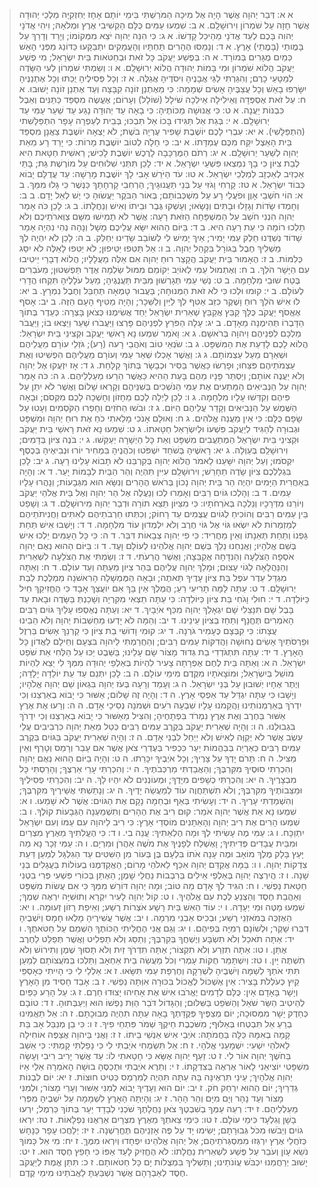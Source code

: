  > א א: דְּבַר יְהוָה אֲשֶׁר הָיָה אֶל מִיכָה הַמֹּרַשְׁתִּי בִּימֵי יוֹתָם אָחָז יְחִזְקִיָּה מַלְכֵי יְהוּדָה אֲשֶׁר חָזָה עַל שֹׁמְרוֹן וִירוּשָׁלִָם.
 > א ב: שִׁמְעוּ עַמִּים כֻּלָּם הַקְשִׁיבִי אֶרֶץ וּמְלֹאָהּ; וִיהִי אֲדֹנָי יְהוִה בָּכֶם לְעֵד אֲדֹנָי מֵהֵיכַל קָדְשׁוֹ.
 > א ג: כִּי הִנֵּה יְהוָה יֹצֵא מִמְּקוֹמוֹ; וְיָרַד וְדָרַךְ עַל בָּמֳותֵי (בָּמֳתֵי) אָרֶץ.
 > א ד: וְנָמַסּוּ הֶהָרִים תַּחְתָּיו וְהָעֲמָקִים יִתְבַּקָּעוּ כַּדּוֹנַג מִפְּנֵי הָאֵשׁ כְּמַיִם מֻגָּרִים בְּמוֹרָד.
 > א ה: בְּפֶשַׁע יַעֲקֹב כָּל זֹאת וּבְחַטֹּאות בֵּית יִשְׂרָאֵל; מִי פֶשַׁע יַעֲקֹב הֲלוֹא שֹׁמְרוֹן וּמִי בָּמוֹת יְהוּדָה הֲלוֹא יְרוּשָׁלִָם.
 > א ו: וְשַׂמְתִּי שֹׁמְרוֹן לְעִי הַשָּׂדֶה לְמַטָּעֵי כָרֶם; וְהִגַּרְתִּי לַגַּי אֲבָנֶיהָ וִיסֹדֶיהָ אֲגַלֶּה.
 > א ז: וְכָל פְּסִילֶיהָ יֻכַּתּוּ וְכָל אֶתְנַנֶּיהָ יִשָּׂרְפוּ בָאֵשׁ וְכָל עֲצַבֶּיהָ אָשִׂים שְׁמָמָה:  כִּי מֵאֶתְנַן זוֹנָה קִבָּצָה וְעַד אֶתְנַן זוֹנָה יָשׁוּבוּ.
 > א ח: עַל זֹאת אֶסְפְּדָה וְאֵילִילָה אֵילְכָה שֹׁילָל (שׁוֹלָל) וְעָרוֹם; אֶעֱשֶׂה מִסְפֵּד כַּתַּנִּים וְאֵבֶל כִּבְנוֹת יַעֲנָה.
 > א ט: כִּי אֲנוּשָׁה מַכּוֹתֶיהָ:  כִּי בָאָה עַד יְהוּדָה נָגַע עַד שַׁעַר עַמִּי עַד יְרוּשָׁלִָם.
 > א י: בְּגַת אַל תַּגִּידוּ בָּכוֹ אַל תִּבְכּוּ; בְּבֵית לְעַפְרָה עָפָר הִתְפַּלָּשִׁתי (הִתְפַּלָּשִׁי).
 > א יא: עִבְרִי לָכֶם יוֹשֶׁבֶת שָׁפִיר עֶרְיָה בֹשֶׁת; לֹא יָצְאָה יוֹשֶׁבֶת צַאֲנָן מִסְפַּד בֵּית הָאֵצֶל יִקַּח מִכֶּם עֶמְדָּתוֹ.
 > א יב: כִּי חָלָה לְטוֹב יוֹשֶׁבֶת מָרוֹת:  כִּי יָרַד רָע מֵאֵת יְהוָה לְשַׁעַר יְרוּשָׁלִָם.
 > א יג: רְתֹם הַמֶּרְכָּבָה לָרֶכֶשׁ יוֹשֶׁבֶת לָכִישׁ; רֵאשִׁית חַטָּאת הִיא לְבַת צִיּוֹן כִּי בָךְ נִמְצְאוּ פִּשְׁעֵי יִשְׂרָאֵל.
 > א יד: לָכֵן תִּתְּנִי שִׁלּוּחִים עַל מוֹרֶשֶׁת גַּת; בָּתֵּי אַכְזִיב לְאַכְזָב לְמַלְכֵי יִשְׂרָאֵל.
 > א טו: עֹד הַיֹּרֵשׁ אָבִי לָךְ יוֹשֶׁבֶת מָרֵשָׁה:  עַד עֲדֻלָּם יָבוֹא כְּבוֹד יִשְׂרָאֵל.
 > א טז: קָרְחִי וָגֹזִּי עַל בְּנֵי תַּעֲנוּגָיִךְ; הַרְחִבִי קָרְחָתֵךְ כַּנֶּשֶׁר כִּי גָלוּ מִמֵּךְ.
 > ב א: הוֹי חֹשְׁבֵי אָוֶן וּפֹעֲלֵי רָע עַל מִשְׁכְּבוֹתָם; בְּאוֹר הַבֹּקֶר יַעֲשׂוּהָ כִּי יֶשׁ לְאֵל יָדָם.
 > ב ב: וְחָמְדוּ שָׂדוֹת וְגָזָלוּ וּבָתִּים וְנָשָׂאוּ; וְעָשְׁקוּ גֶּבֶר וּבֵיתוֹ וְאִישׁ וְנַחֲלָתוֹ.
 > ב ג: לָכֵן כֹּה אָמַר יְהוָה הִנְנִי חֹשֵׁב עַל הַמִּשְׁפָּחָה הַזֹּאת רָעָה:  אֲשֶׁר לֹא תָמִישׁוּ מִשָּׁם צַוְּארֹתֵיכֶם וְלֹא תֵלְכוּ רוֹמָה כִּי עֵת רָעָה הִיא.
 > ב ד: בַּיּוֹם הַהוּא יִשָּׂא עֲלֵיכֶם מָשָׁל וְנָהָה נְהִי נִהְיָה אָמַר שָׁדוֹד נְשַׁדֻּנוּ חֵלֶק עַמִּי יָמִיר; אֵיךְ יָמִישׁ לִי לְשׁוֹבֵב שָׂדֵינוּ יְחַלֵּק.
 > ב ה: לָכֵן לֹא יִהְיֶה לְךָ מַשְׁלִיךְ חֶבֶל בְּגוֹרָל בִּקְהַל יְהוָה.
 > ב ו: אַל תַּטִּפוּ יַטִּיפוּן; לֹא יַטִּפוּ לָאֵלֶּה לֹא יִסַּג כְּלִמּוֹת.
 > ב ז: הֶאָמוּר בֵּית יַעֲקֹב הֲקָצַר רוּחַ יְהוָה אִם אֵלֶּה מַעֲלָלָיו; הֲלוֹא דְבָרַי יֵיטִיבוּ עִם הַיָּשָׁר הֹלֵךְ.
 > ב ח: וְאֶתְמוּל עַמִּי לְאוֹיֵב יְקוֹמֵם מִמּוּל שַׂלְמָה אֶדֶר תַּפְשִׁטוּן; מֵעֹבְרִים בֶּטַח שׁוּבֵי מִלְחָמָה.
 > ב ט: נְשֵׁי עַמִּי תְּגָרְשׁוּן מִבֵּית תַּעֲנֻגֶיהָ; מֵעַל עֹלָלֶיהָ תִּקְחוּ הֲדָרִי לְעוֹלָם.
 > ב י: קוּמוּ וּלְכוּ כִּי לֹא זֹאת הַמְּנוּחָה; בַּעֲבוּר טָמְאָה תְּחַבֵּל וְחֶבֶל נִמְרָץ.
 > ב יא: לוּ אִישׁ הֹלֵךְ רוּחַ וָשֶׁקֶר כִּזֵּב אַטִּף לְךָ לַיַּיִן וְלַשֵּׁכָר; וְהָיָה מַטִּיף הָעָם הַזֶּה.
 > ב יב: אָסֹף אֶאֱסֹף יַעֲקֹב כֻּלָּךְ קַבֵּץ אֲקַבֵּץ שְׁאֵרִית יִשְׂרָאֵל יַחַד אֲשִׂימֶנּוּ כְּצֹאן בָּצְרָה:  כְּעֵדֶר בְּתוֹךְ הַדָּבְרוֹ תְּהִימֶנָה מֵאָדָם.
 > ב יג: עָלָה הַפֹּרֵץ לִפְנֵיהֶם פָּרְצוּ וַיַּעֲבֹרוּ שַׁעַר וַיֵּצְאוּ בוֹ; וַיַּעֲבֹר מַלְכָּם לִפְנֵיהֶם וַיהוָה בְּרֹאשָׁם.
 > ג א: וָאֹמַר שִׁמְעוּ נָא רָאשֵׁי יַעֲקֹב וּקְצִינֵי בֵּית יִשְׂרָאֵל:  הֲלוֹא לָכֶם לָדַעַת אֶת הַמִּשְׁפָּט.
 > ג ב: שֹׂנְאֵי טוֹב וְאֹהֲבֵי רָעה (רָע); גֹּזְלֵי עוֹרָם מֵעֲלֵיהֶם וּשְׁאֵרָם מֵעַל עַצְמוֹתָם.
 > ג ג: וַאֲשֶׁר אָכְלוּ שְׁאֵר עַמִּי וְעוֹרָם מֵעֲלֵיהֶם הִפְשִׁיטוּ וְאֶת עַצְמֹתֵיהֶם פִּצֵּחוּ; וּפָרְשׂוּ כַּאֲשֶׁר בַּסִּיר וּכְבָשָׂר בְּתוֹךְ קַלָּחַת.
 > ג ד: אָז יִזְעֲקוּ אֶל יְהוָה וְלֹא יַעֲנֶה אוֹתָם; וְיַסְתֵּר פָּנָיו מֵהֶם בָּעֵת הַהִיא כַּאֲשֶׁר הֵרֵעוּ מַעַלְלֵיהֶם.
 > ג ה: כֹּה אָמַר יְהוָה עַל הַנְּבִיאִים הַמַּתְעִים אֶת עַמִּי הַנֹּשְׁכִים בְּשִׁנֵּיהֶם וְקָרְאוּ שָׁלוֹם וַאֲשֶׁר לֹא יִתֵּן עַל פִּיהֶם וְקִדְּשׁוּ עָלָיו מִלְחָמָה.
 > ג ו: לָכֵן לַיְלָה לָכֶם מֵחָזוֹן וְחָשְׁכָה לָכֶם מִקְּסֹם; וּבָאָה הַשֶּׁמֶשׁ עַל הַנְּבִיאִים וְקָדַר עֲלֵיהֶם הַיּוֹם.
 > ג ז: וּבֹשׁוּ הַחֹזִים וְחָפְרוּ הַקֹּסְמִים וְעָטוּ עַל שָׂפָם כֻּלָּם:  כִּי אֵין מַעֲנֵה אֱלֹהִים.
 > ג ח: וְאוּלָם אָנֹכִי מָלֵאתִי כֹחַ אֶת רוּחַ יְהוָה וּמִשְׁפָּט וּגְבוּרָה לְהַגִּיד לְיַעֲקֹב פִּשְׁעוֹ וּלְיִשְׂרָאֵל חַטָּאתוֹ.
 > ג ט: שִׁמְעוּ נָא זֹאת רָאשֵׁי בֵּית יַעֲקֹב וּקְצִינֵי בֵּית יִשְׂרָאֵל הַמְתַעֲבִים מִשְׁפָּט וְאֵת כָּל הַיְשָׁרָה יְעַקֵּשׁוּ.
 > ג י: בֹּנֶה צִיּוֹן בְּדָמִים; וִירוּשָׁלִַם בְּעַוְלָה.
 > ג יא: רָאשֶׁיהָ בְּשֹׁחַד יִשְׁפֹּטוּ וְכֹהֲנֶיהָ בִּמְחִיר יוֹרוּ וּנְבִיאֶיהָ בְּכֶסֶף יִקְסֹמוּ; וְעַל יְהוָה יִשָּׁעֵנוּ לֵאמֹר הֲלוֹא יְהוָה בְּקִרְבֵּנוּ לֹא תָבוֹא עָלֵינוּ רָעָה.
 > ג יב: לָכֵן בִּגְלַלְכֶם צִיּוֹן שָׂדֶה תֵחָרֵשׁ; וִירוּשָׁלִַם עִיִּין תִּהְיֶה וְהַר הַבַּיִת לְבָמוֹת יָעַר.
 > ד א: וְהָיָה בְּאַחֲרִית הַיָּמִים יִהְיֶה הַר בֵּית יְהוָה נָכוֹן בְּרֹאשׁ הֶהָרִים וְנִשָּׂא הוּא מִגְּבָעוֹת; וְנָהֲרוּ עָלָיו עַמִּים.
 > ד ב: וְהָלְכוּ גּוֹיִם רַבִּים וְאָמְרוּ לְכוּ וְנַעֲלֶה אֶל הַר יְהוָה וְאֶל בֵּית אֱלֹהֵי יַעֲקֹב וְיוֹרֵנוּ מִדְּרָכָיו וְנֵלְכָה בְּאֹרְחֹתָיו:  כִּי מִצִּיּוֹן תֵּצֵא תוֹרָה וּדְבַר יְהוָה מִירוּשָׁלִָם.
 > ד ג: וְשָׁפַט בֵּין עַמִּים רַבִּים וְהוֹכִיחַ לְגוֹיִם עֲצֻמִים עַד רָחוֹק; וְכִתְּתוּ חַרְבֹתֵיהֶם לְאִתִּים וַחֲנִיתֹתֵיהֶם לְמַזְמֵרוֹת לֹא יִשְׂאוּ גּוֹי אֶל גּוֹי חֶרֶב וְלֹא יִלְמְדוּן עוֹד מִלְחָמָה.
 > ד ד: וְיָשְׁבוּ אִישׁ תַּחַת גַּפְנוֹ וְתַחַת תְּאֵנָתוֹ וְאֵין מַחֲרִיד:  כִּי פִי יְהוָה צְבָאוֹת דִּבֵּר.
 > ד ה: כִּי כָּל הָעַמִּים יֵלְכוּ אִישׁ בְּשֵׁם אֱלֹהָיו; וַאֲנַחְנוּ נֵלֵךְ בְּשֵׁם יְהוָה אֱלֹהֵינוּ לְעוֹלָם וָעֶד.
 > ד ו: בַּיּוֹם הַהוּא נְאֻם יְהוָה אֹסְפָה הַצֹּלֵעָה וְהַנִּדָּחָה אֲקַבֵּצָה; וַאֲשֶׁר הֲרֵעֹתִי.
 > ד ז: וְשַׂמְתִּי אֶת הַצֹּלֵעָה לִשְׁאֵרִית וְהַנַּהֲלָאָה לְגוֹי עָצוּם; וּמָלַךְ יְהוָה עֲלֵיהֶם בְּהַר צִיּוֹן מֵעַתָּה וְעַד עוֹלָם.
 > ד ח: וְאַתָּה מִגְדַּל עֵדֶר עֹפֶל בַּת צִיּוֹן עָדֶיךָ תֵּאתֶה; וּבָאָה הַמֶּמְשָׁלָה הָרִאשֹׁנָה מַמְלֶכֶת לְבַת יְרוּשָׁלִָם.
 > ד ט: עַתָּה לָמָּה תָרִיעִי רֵעַ; הֲמֶלֶךְ אֵין בָּךְ אִם יוֹעֲצֵךְ אָבָד כִּי הֶחֱזִיקֵךְ חִיל כַּיּוֹלֵדָה.
 > ד י: חוּלִי וָגֹחִי בַּת צִיּוֹן כַּיּוֹלֵדָה:  כִּי עַתָּה תֵצְאִי מִקִּרְיָה וְשָׁכַנְתְּ בַּשָּׂדֶה וּבָאת עַד בָּבֶל שָׁם תִּנָּצֵלִי שָׁם יִגְאָלֵךְ יְהוָה מִכַּף אֹיְבָיִךְ.
 > ד יא: וְעַתָּה נֶאֶסְפוּ עָלַיִךְ גּוֹיִם רַבִּים הָאֹמְרִים תֶּחֱנָף וְתַחַז בְּצִיּוֹן עֵינֵינוּ.
 > ד יב: וְהֵמָּה לֹא יָדְעוּ מַחְשְׁבוֹת יְהוָה וְלֹא הֵבִינוּ עֲצָתוֹ:  כִּי קִבְּצָם כֶּעָמִיר גֹּרְנָה.
 > ד יג: קוּמִי וָדוֹשִׁי בַת צִיּוֹן כִּי קַרְנֵךְ אָשִׂים בַּרְזֶל וּפַרְסֹתַיִךְ אָשִׂים נְחוּשָׁה וַהֲדִקּוֹת עַמִּים רַבִּים; וְהַחֲרַמְתִּי לַיהוָה בִּצְעָם וְחֵילָם לַאֲדוֹן כָּל הָאָרֶץ.
 > ד יד: עַתָּה תִּתְגֹּדְדִי בַת גְּדוּד מָצוֹר שָׂם עָלֵינוּ; בַּשֵּׁבֶט יַכּוּ עַל הַלְּחִי אֵת שֹׁפֵט יִשְׂרָאֵל.
 > ה א: וְאַתָּה בֵּית לֶחֶם אֶפְרָתָה צָעִיר לִהְיוֹת בְּאַלְפֵי יְהוּדָה מִמְּךָ לִי יֵצֵא לִהְיוֹת מוֹשֵׁל בְּיִשְׂרָאֵל; וּמוֹצָאֹתָיו מִקֶּדֶם מִימֵי עוֹלָם.
 > ה ב: לָכֵן יִתְּנֵם עַד עֵת יוֹלֵדָה יָלָדָה; וְיֶתֶר אֶחָיו יְשׁוּבוּן עַל בְּנֵי יִשְׂרָאֵל.
 > ה ג: וְעָמַד וְרָעָה בְּעֹז יְהוָה בִּגְאוֹן שֵׁם יְהוָה אֱלֹהָיו; וְיָשָׁבוּ כִּי עַתָּה יִגְדַּל עַד אַפְסֵי אָרֶץ.
 > ה ד: וְהָיָה זֶה שָׁלוֹם; אַשּׁוּר כִּי יָבוֹא בְאַרְצֵנוּ וְכִי יִדְרֹךְ בְּאַרְמְנוֹתֵינוּ וַהֲקֵמֹנוּ עָלָיו שִׁבְעָה רֹעִים וּשְׁמֹנָה נְסִיכֵי אָדָם.
 > ה ה: וְרָעוּ אֶת אֶרֶץ אַשּׁוּר בַּחֶרֶב וְאֶת אֶרֶץ נִמְרֹד בִּפְתָחֶיהָ; וְהִצִּיל מֵאַשּׁוּר כִּי יָבוֹא בְאַרְצֵנוּ וְכִי יִדְרֹךְ בִּגְבוּלֵנוּ.
 > ה ו: וְהָיָה שְׁאֵרִית יַעֲקֹב בְּקֶרֶב עַמִּים רַבִּים כְּטַל מֵאֵת יְהוָה כִּרְבִיבִים עֲלֵי עֵשֶׂב אֲשֶׁר לֹא יְקַוֶּה לְאִישׁ וְלֹא יְיַחֵל לִבְנֵי אָדָם.
 > ה ז: וְהָיָה שְׁאֵרִית יַעֲקֹב בַּגּוֹיִם בְּקֶרֶב עַמִּים רַבִּים כְּאַרְיֵה בְּבַהֲמוֹת יַעַר כִּכְפִיר בְּעֶדְרֵי צֹאן אֲשֶׁר אִם עָבַר וְרָמַס וְטָרַף וְאֵין מַצִּיל.
 > ה ח: תָּרֹם יָדְךָ עַל צָרֶיךָ; וְכָל אֹיְבֶיךָ יִכָּרֵתוּ.
 > ה ט: וְהָיָה בַיּוֹם הַהוּא נְאֻם יְהוָה וְהִכְרַתִּי סוּסֶיךָ מִקִּרְבֶּךָ; וְהַאֲבַדְתִּי מַרְכְּבֹתֶיךָ.
 > ה י: וְהִכְרַתִּי עָרֵי אַרְצֶךָ; וְהָרַסְתִּי כָּל מִבְצָרֶיךָ.
 > ה יא: וְהִכְרַתִּי כְשָׁפִים מִיָּדֶךָ; וּמְעוֹנְנִים לֹא יִהְיוּ לָךְ.
 > ה יב: וְהִכְרַתִּי פְסִילֶיךָ וּמַצֵּבוֹתֶיךָ מִקִּרְבֶּךָ; וְלֹא תִשְׁתַּחֲוֶה עוֹד לְמַעֲשֵׂה יָדֶיךָ.
 > ה יג: וְנָתַשְׁתִּי אֲשֵׁירֶיךָ מִקִּרְבֶּךָ; וְהִשְׁמַדְתִּי עָרֶיךָ.
 > ה יד: וְעָשִׂיתִי בְּאַף וּבְחֵמָה נָקָם אֶת הַגּוֹיִם:  אֲשֶׁר לֹא שָׁמֵעוּ.
 > ו א: שִׁמְעוּ נָא אֵת אֲשֶׁר יְהוָה אֹמֵר:  קוּם רִיב אֶת הֶהָרִים וְתִשְׁמַעְנָה הַגְּבָעוֹת קוֹלֶךָ.
 > ו ב: שִׁמְעוּ הָרִים אֶת רִיב יְהוָה וְהָאֵתָנִים מוֹסְדֵי אָרֶץ:  כִּי רִיב לַיהוָה עִם עַמּוֹ וְעִם יִשְׂרָאֵל יִתְוַכָּח.
 > ו ג: עַמִּי מֶה עָשִׂיתִי לְךָ וּמָה הֶלְאֵתִיךָ:  עֲנֵה בִי.
 > ו ד: כִּי הֶעֱלִתִיךָ מֵאֶרֶץ מִצְרַיִם וּמִבֵּית עֲבָדִים פְּדִיתִיךָ; וָאֶשְׁלַח לְפָנֶיךָ אֶת מֹשֶׁה אַהֲרֹן וּמִרְיָם.
 > ו ה: עַמִּי זְכָר נָא מַה יָּעַץ בָּלָק מֶלֶךְ מוֹאָב וּמֶה עָנָה אֹתוֹ בִּלְעָם בֶּן בְּעוֹר מִן הַשִּׁטִּים עַד הַגִּלְגָּל לְמַעַן דַּעַת צִדְקוֹת יְהוָה.
 > ו ו: בַּמָּה אֲקַדֵּם יְהוָה אִכַּף לֵאלֹהֵי מָרוֹם; הַאֲקַדְּמֶנּוּ בְעוֹלוֹת בַּעֲגָלִים בְּנֵי שָׁנָה.
 > ו ז: הֲיִרְצֶה יְהוָה בְּאַלְפֵי אֵילִים בְּרִבְבוֹת נַחֲלֵי שָׁמֶן; הַאֶתֵּן בְּכוֹרִי פִּשְׁעִי פְּרִי בִטְנִי חַטַּאת נַפְשִׁי.
 > ו ח: הִגִּיד לְךָ אָדָם מַה טּוֹב; וּמָה יְהוָה דּוֹרֵשׁ מִמְּךָ כִּי אִם עֲשׂוֹת מִשְׁפָּט וְאַהֲבַת חֶסֶד וְהַצְנֵעַ לֶכֶת עִם אֱלֹהֶיךָ.
 > ו ט: קוֹל יְהוָה לָעִיר יִקְרָא וְתוּשִׁיָּה יִרְאֶה שְׁמֶךָ; שִׁמְעוּ מַטֶּה וּמִי יְעָדָהּ.
 > ו י: עוֹד הַאִשׁ בֵּית רָשָׁע אֹצְרוֹת רֶשַׁע; וְאֵיפַת רָזוֹן זְעוּמָה.
 > ו יא: הַאֶזְכֶּה בְּמֹאזְנֵי רֶשַׁע; וּבְכִיס אַבְנֵי מִרְמָה.
 > ו יב: אֲשֶׁר עֲשִׁירֶיהָ מָלְאוּ חָמָס וְיֹשְׁבֶיהָ דִּבְּרוּ שָׁקֶר; וּלְשׁוֹנָם רְמִיָּה בְּפִיהֶם.
 > ו יג: וְגַם אֲנִי הֶחֱלֵיתִי הַכּוֹתֶךָ הַשְׁמֵם עַל חַטֹּאתֶךָ.
 > ו יד: אַתָּה תֹאכַל וְלֹא תִשְׂבָּע וְיֶשְׁחֲךָ בְּקִרְבֶּךָ; וְתַסֵּג וְלֹא תַפְלִיט וַאֲשֶׁר תְּפַלֵּט לַחֶרֶב אֶתֵּן.
 > ו טו: אַתָּה תִזְרַע וְלֹא תִקְצוֹר; אַתָּה תִדְרֹךְ זַיִת וְלֹא תָסוּךְ שֶׁמֶן וְתִירוֹשׁ וְלֹא תִשְׁתֶּה יָּיִן.
 > ו טז: וְיִשְׁתַּמֵּר חֻקּוֹת עָמְרִי וְכֹל מַעֲשֵׂה בֵית אַחְאָב וַתֵּלְכוּ בְּמֹעֲצוֹתָם לְמַעַן תִּתִּי אֹתְךָ לְשַׁמָּה וְיֹשְׁבֶיהָ לִשְׁרֵקָה וְחֶרְפַּת עַמִּי תִּשָּׂאוּ.
 > ז א: אַלְלַי לִי כִּי הָיִיתִי כְּאָסְפֵּי קַיִץ כְּעֹלְלֹת בָּצִיר:  אֵין אֶשְׁכּוֹל לֶאֱכוֹל בִּכּוּרָה אִוְּתָה נַפְשִׁי.
 > ז ב: אָבַד חָסִיד מִן הָאָרֶץ וְיָשָׁר בָּאָדָם אָיִן:  כֻּלָּם לְדָמִים יֶאֱרֹבוּ אִישׁ אֶת אָחִיהוּ יָצוּדוּ חֵרֶם.
 > ז ג: עַל הָרַע כַּפַּיִם לְהֵיטִיב הַשַּׂר שֹׁאֵל וְהַשֹּׁפֵט בַּשִּׁלּוּם; וְהַגָּדוֹל דֹּבֵר הַוַּת נַפְשׁוֹ הוּא וַיְעַבְּתוּהָ.
 > ז ד: טוֹבָם כְּחֵדֶק יָשָׁר מִמְּסוּכָה; יוֹם מְצַפֶּיךָ פְּקֻדָּתְךָ בָאָה עַתָּה תִהְיֶה מְבוּכָתָם.
 > ז ה: אַל תַּאֲמִינוּ בְרֵעַ אַל תִּבְטְחוּ בְּאַלּוּף; מִשֹּׁכֶבֶת חֵיקֶךָ שְׁמֹר פִּתְחֵי פִיךָ.
 > ז ו: כִּי בֵן מְנַבֵּל אָב בַּת קָמָה בְאִמָּהּ כַּלָּה בַּחֲמֹתָהּ:  אֹיְבֵי אִישׁ אַנְשֵׁי בֵיתוֹ.
 > ז ז: וַאֲנִי בַּיהוָה אֲצַפֶּה אוֹחִילָה לֵאלֹהֵי יִשְׁעִי:  יִשְׁמָעֵנִי אֱלֹהָי.
 > ז ח: אַל תִּשְׂמְחִי אֹיַבְתִּי לִי כִּי נָפַלְתִּי קָמְתִּי:  כִּי אֵשֵׁב בַּחֹשֶׁךְ יְהוָה אוֹר לִי.
 > ז ט: זַעַף יְהוָה אֶשָּׂא כִּי חָטָאתִי לוֹ:  עַד אֲשֶׁר יָרִיב רִיבִי וְעָשָׂה מִשְׁפָּטִי יוֹצִיאֵנִי לָאוֹר אֶרְאֶה בְּצִדְקָתוֹ.
 > ז י: וְתֵרֶא אֹיַבְתִּי וּתְכַסֶּהָ בוּשָׁה הָאֹמְרָה אֵלַי אַיּוֹ יְהוָה אֱלֹהָיִךְ; עֵינַי תִּרְאֶינָּה בָּהּ עַתָּה תִּהְיֶה לְמִרְמָס כְּטִיט חוּצוֹת.
 > ז יא: יוֹם לִבְנוֹת גְּדֵרָיִךְ; יוֹם הַהוּא יִרְחַק חֹק.
 > ז יב: יוֹם הוּא וְעָדֶיךָ יָבוֹא לְמִנִּי אַשּׁוּר וְעָרֵי מָצוֹר; וּלְמִנִּי מָצוֹר וְעַד נָהָר וְיָם מִיָּם וְהַר הָהָר.
 > ז יג: וְהָיְתָה הָאָרֶץ לִשְׁמָמָה עַל יֹשְׁבֶיהָ מִפְּרִי מַעַלְלֵיהֶם.
 > ז יד: רְעֵה עַמְּךָ בְשִׁבְטֶךָ צֹאן נַחֲלָתֶךָ שֹׁכְנִי לְבָדָד יַעַר בְּתוֹךְ כַּרְמֶל; יִרְעוּ בָשָׁן וְגִלְעָד כִּימֵי עוֹלָם.
 > ז טו: כִּימֵי צֵאתְךָ מֵאֶרֶץ מִצְרָיִם אַרְאֶנּוּ נִפְלָאוֹת.
 > ז טז: יִרְאוּ גוֹיִם וְיֵבֹשׁוּ מִכֹּל גְּבוּרָתָם; יָשִׂימוּ יָד עַל פֶּה אָזְנֵיהֶם תֶּחֱרַשְׁנָה.
 > ז יז: יְלַחֲכוּ עָפָר כַּנָּחָשׁ כְּזֹחֲלֵי אֶרֶץ יִרְגְּזוּ מִמִּסְגְּרֹתֵיהֶם; אֶל יְהוָה אֱלֹהֵינוּ יִפְחָדוּ וְיִרְאוּ מִמֶּךָּ.
 > ז יח: מִי אֵל כָּמוֹךָ נֹשֵׂא עָוֹן וְעֹבֵר עַל פֶּשַׁע לִשְׁאֵרִית נַחֲלָתוֹ:  לֹא הֶחֱזִיק לָעַד אַפּוֹ כִּי חָפֵץ חֶסֶד הוּא.
 > ז יט: יָשׁוּב יְרַחֲמֵנוּ יִכְבֹּשׁ עֲוֹנֹתֵינוּ; וְתַשְׁלִיךְ בִּמְצֻלוֹת יָם כָּל חַטֹּאותָם.
 > ז כ: תִּתֵּן אֱמֶת לְיַעֲקֹב חֶסֶד לְאַבְרָהָם אֲשֶׁר נִשְׁבַּעְתָּ לַאֲבֹתֵינוּ מִימֵי קֶדֶם.
